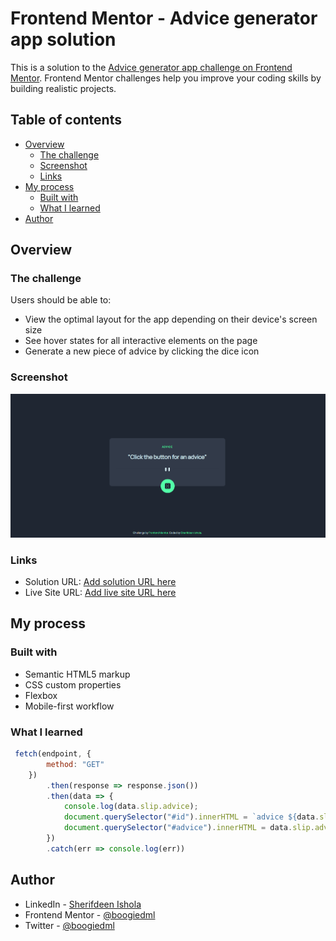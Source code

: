 # Frontend Mentor - Advice generator app solution

This is a solution to the [Advice generator app challenge on Frontend Mentor](https://www.frontendmentor.io/challenges/advice-generator-app-QdUG-13db). Frontend Mentor challenges help you improve your coding skills by building realistic projects.

## Table of contents

- [Overview](#overview)
  - [The challenge](#the-challenge)
  - [Screenshot](#screenshot)
  - [Links](#links)
- [My process](#my-process)
  - [Built with](#built-with)
  - [What I learned](#what-i-learned)
- [Author](#author)



## Overview

### The challenge

Users should be able to:

- View the optimal layout for the app depending on their device's screen size
- See hover states for all interactive elements on the page
- Generate a new piece of advice by clicking the dice icon

### Screenshot

![](./images/advice-gen.png)



### Links

- Solution URL: [Add solution URL here](https://boogiedml-advice-generator.netlify.app/)
- Live Site URL: [Add live site URL here](https://boogiedml-advice-generator.netlify.app/)

## My process

### Built with

- Semantic HTML5 markup
- CSS custom properties
- Flexbox
- Mobile-first workflow


### What I learned


```js
 fetch(endpoint, {
        method: "GET"
    })
        .then(response => response.json())
        .then(data => {
            console.log(data.slip.advice);
            document.querySelector("#id").innerHTML = `advice ${data.slip.id}`
            document.querySelector("#advice").innerHTML = data.slip.advice
        })
        .catch(err => console.log(err))
```



## Author

- LinkedIn - [Sherifdeen Ishola](https://www.linkedin.com/in/sherifdeen-ishola-501798154/)
- Frontend Mentor - [@boogiedml](https://www.frontendmentor.io/profile/boogiedml)
- Twitter - [@boogiedml](https://www.twitter.com/boogiedml)

